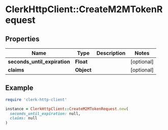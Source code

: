 # ClerkHttpClient::CreateM2MTokenRequest

## Properties

| Name | Type | Description | Notes |
| ---- | ---- | ----------- | ----- |
| **seconds_until_expiration** | **Float** |  | [optional] |
| **claims** | **Object** |  | [optional] |

## Example

```ruby
require 'clerk-http-client'

instance = ClerkHttpClient::CreateM2MTokenRequest.new(
  seconds_until_expiration: null,
  claims: null
)
```

